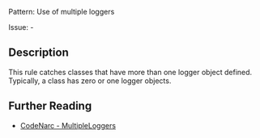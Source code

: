 Pattern: Use of multiple loggers

Issue: -

## Description

This rule catches classes that have more than one logger object defined. Typically, a class has zero or one logger objects.

## Further Reading

* [CodeNarc - MultipleLoggers](http://codenarc.sourceforge.net/codenarc-rules-logging.html#MultipleLoggers)